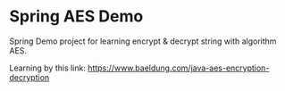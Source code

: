 # Spring AES Demo

Spring Demo project for learning encrypt & decrypt string with algorithm AES.

Learning by this link:
https://www.baeldung.com/java-aes-encryption-decryption